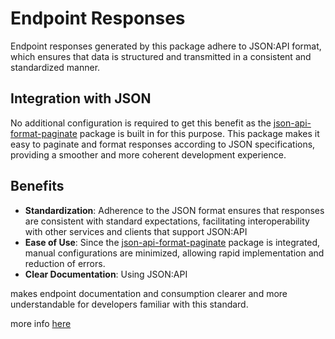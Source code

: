 # Endpoint Responses

Endpoint responses generated by this package adhere to JSON:API format, which ensures that data is structured and
transmitted in a consistent and standardized manner.

## Integration with JSON

No additional configuration is required to get this benefit as
the [json-api-format-paginate](https://oscabrera.github.io/laravel-json-api-format-paginate) package is built in for
this purpose. This package makes it easy to paginate and format responses according to JSON specifications, providing a
smoother and more coherent development experience.

## Benefits

- **Standardization**: Adherence to the JSON format ensures that responses are consistent with standard expectations,
  facilitating interoperability with other services and clients that support JSON:API
- **Ease of Use**: Since the [json-api-format-paginate](https://oscabrera.github.io/laravel-json-api-format-paginate)
  package is integrated, manual configurations are minimized, allowing rapid implementation and reduction of errors.
- **Clear Documentation**: Using JSON:API

makes endpoint documentation and consumption clearer and more understandable for developers familiar with this standard.

more info [here](https://oscabrera.github.io/laravel-json-api-format-paginate)